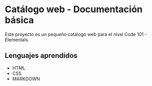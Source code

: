 # Catálogo web - Documentación básica
Este proyecto es un pequeño catálogo web para el nivel Code 101 - Elementals.
## Lenguajes aprendidos 
- HTML
- CSS
- MARKDOWN

